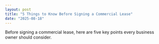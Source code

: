 ```yaml
---
layout: post
title: "5 Things to Know Before Signing a Commercial Lease"
date: "2025-08-18"
---
```

Before signing a commercial lease, here are five key points every business owner should consider.
